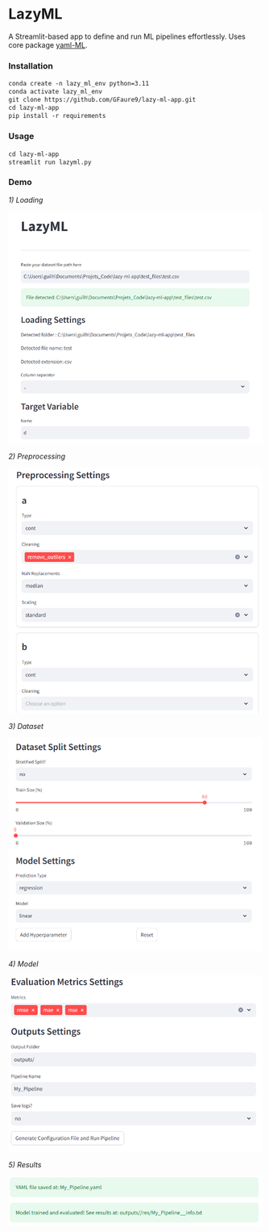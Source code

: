 # LazyML

A Streamlit-based app to define and run ML pipelines effortlessly.
Uses core package [yaml-ML](https://github.com/GFaure9/yaml-ML).

### Installation

````commandline
conda create -n lazy_ml_env python=3.11
conda activate lazy_ml_env
git clone https://github.com/GFaure9/lazy-ml-app.git
cd lazy-ml-app
pip install -r requirements
````

### Usage

```commandline
cd lazy-ml-app
streamlit run lazyml.py
```

### Demo

*1) Loading*

![img1](images/img1.png)

*2) Preprocessing*

![img2](images/img2.png)

*3) Dataset*

![img3](images/img3.png)

*4) Model*

![img4](images/img4.png)

*5) Results*

![img5](images/img5.png)